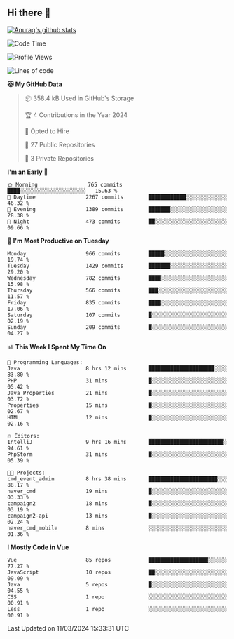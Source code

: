 ## Hi there 👋

[![Anurag's github stats](https://github-readme-stats.vercel.app/api?username=Songwonseok)](https://github.com/anuraghazra/github-readme-stats)



<!--START_SECTION:waka-->
![Code Time](http://img.shields.io/badge/Code%20Time-2%2C707%20hrs%209%20mins-blue)

![Profile Views](http://img.shields.io/badge/Profile%20Views-0-blue)

![Lines of code](https://img.shields.io/badge/From%20Hello%20World%20I%27ve%20Written-34.8%20million%20lines%20of%20code-blue)

**🐱 My GitHub Data** 

> 📦 358.4 kB Used in GitHub's Storage 
 > 
> 🏆 4 Contributions in the Year 2024
 > 
> 💼 Opted to Hire
 > 
> 📜 27 Public Repositories 
 > 
> 🔑 3 Private Repositories 
 > 
**I'm an Early 🐤** 

```text
🌞 Morning                765 commits         ████░░░░░░░░░░░░░░░░░░░░░   15.63 % 
🌆 Daytime                2267 commits        ████████████░░░░░░░░░░░░░   46.32 % 
🌃 Evening                1389 commits        ███████░░░░░░░░░░░░░░░░░░   28.38 % 
🌙 Night                  473 commits         ██░░░░░░░░░░░░░░░░░░░░░░░   09.66 % 
```
📅 **I'm Most Productive on Tuesday** 

```text
Monday                   966 commits         █████░░░░░░░░░░░░░░░░░░░░   19.74 % 
Tuesday                  1429 commits        ███████░░░░░░░░░░░░░░░░░░   29.20 % 
Wednesday                782 commits         ████░░░░░░░░░░░░░░░░░░░░░   15.98 % 
Thursday                 566 commits         ███░░░░░░░░░░░░░░░░░░░░░░   11.57 % 
Friday                   835 commits         ████░░░░░░░░░░░░░░░░░░░░░   17.06 % 
Saturday                 107 commits         █░░░░░░░░░░░░░░░░░░░░░░░░   02.19 % 
Sunday                   209 commits         █░░░░░░░░░░░░░░░░░░░░░░░░   04.27 % 
```


📊 **This Week I Spent My Time On** 

```text
💬 Programming Languages: 
Java                     8 hrs 12 mins       █████████████████████░░░░   83.80 % 
PHP                      31 mins             █░░░░░░░░░░░░░░░░░░░░░░░░   05.42 % 
Java Properties          21 mins             █░░░░░░░░░░░░░░░░░░░░░░░░   03.72 % 
Properties               15 mins             █░░░░░░░░░░░░░░░░░░░░░░░░   02.67 % 
HTML                     12 mins             █░░░░░░░░░░░░░░░░░░░░░░░░   02.16 % 

🔥 Editors: 
IntelliJ                 9 hrs 16 mins       ████████████████████████░   94.61 % 
PhpStorm                 31 mins             █░░░░░░░░░░░░░░░░░░░░░░░░   05.39 % 

🐱‍💻 Projects: 
cmd_event_admin          8 hrs 38 mins       ██████████████████████░░░   88.17 % 
naver_cmd                19 mins             █░░░░░░░░░░░░░░░░░░░░░░░░   03.33 % 
campaign2                18 mins             █░░░░░░░░░░░░░░░░░░░░░░░░   03.19 % 
campaign2-api            13 mins             █░░░░░░░░░░░░░░░░░░░░░░░░   02.24 % 
naver_cmd_mobile         8 mins              ░░░░░░░░░░░░░░░░░░░░░░░░░   01.36 % 
```

**I Mostly Code in Vue** 

```text
Vue                      85 repos            ███████████████████░░░░░░   77.27 % 
JavaScript               10 repos            ██░░░░░░░░░░░░░░░░░░░░░░░   09.09 % 
Java                     5 repos             █░░░░░░░░░░░░░░░░░░░░░░░░   04.55 % 
CSS                      1 repo              ░░░░░░░░░░░░░░░░░░░░░░░░░   00.91 % 
Less                     1 repo              ░░░░░░░░░░░░░░░░░░░░░░░░░   00.91 % 
```




 Last Updated on 11/03/2024 15:33:31 UTC
<!--END_SECTION:waka-->
